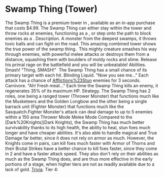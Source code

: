 # Swamp Thing (Tower)

The Swamp Thing is a premium tower in , available as an in-app purchase that costs $4.99. The Swamp Thing can either stay within the tower and throw rocks at enemies, functioning as a , or step onto the path to block enemies as a .
Description.
A monster from the deepest swamps, it throws toxic balls and can fight on the road.
This amazing combined tower shows the true power of the swamp thing. 
This mighty creature smashes his way through enemies, with powerful melee attacks or destroys them from a distance, squashing them with boulders of moldy rocks and slime.
Release his primal rage on the battlefield and you will be unbeatable!
Abilities.
Smash!
 "Thing, SMASH!" 
The Swamp Thing has a small chance of its primary target with each hit.
Blinding Liquid.
 "Now you see me..."
Each attack has a chance of [Afflictions%23Stun](stunning) enemies for 3 seconds.
Carnivore.
 "Ah! Fresh meat..."
Each time the Swamp Thing kills an enemy, it regenerates 35% of its maximum HP.
Strategy.
The Swamp Thing has 2 roles, one being a ranged tower (Thrower Monster) that functions much like the Musketeers and the Golden Longbow and the other being a single barrack unit (Fighter Monster) that functions much like the Sasquatch.Fighter Monster's attack can deal damage to up to 5 enemies within a 150 area
Thrower Mode
Melee Mode
Compared to the [Dark%20Knights](Dark Knights), the Swamp Thing has much better survivability thanks to its high health, the ability to heal, stun foes much longer and have cheaper abilities. It's also able to handle magical and True Damage far better, since it does not rely on armor as much. However, the Knights come in pairs, can kill foes much faster with Armor of Thorns and their Brutal Strikes have a better chance to kill foes faster, since they come in 2 and have a faster attack speed. They also don't rely on their abilities as much as the Swamp Thing does, and are thus more effective in the early portions of a stage, when higher tiers are not as readily available due to a lack of gold. 
[Trivia](Quotes).
Tier 4: